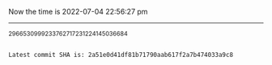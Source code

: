 Now the time is 2022-07-04 22:56:27 pm

---

<small>2966530999233762717231224145036684</small>

```txt

Latest commit SHA is: 2a51e0d41df81b71790aab617f2a7b474033a9c8
```
